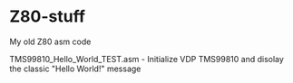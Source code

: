 # Z80-stuff
My old Z80 asm code

TMS99810_Hello_World_TEST.asm - Initialize VDP TMS99810 and disolay the classic "Hello World!" message
